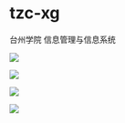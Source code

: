 # tzc-xg
台州学院 信息管理与信息系统

![](http://thyrsi.com/t6/380/1538540132x-1404817844.png)

![](http://thyrsi.com/t6/380/1538540145x-1404817844.png)

![](http://thyrsi.com/t6/380/1538540157x-1404817844.png)

![](http://thyrsi.com/t6/380/1538540168x-1404817844.png)
